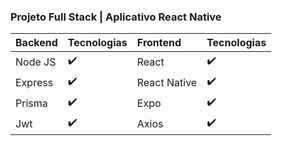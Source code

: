### Projeto Full Stack | Aplicativo React Native

Backend | Tecnologias | Frontend | Tecnologias
:---------- | :---------- | :---------- | :---------- 
Node JS | :heavy_check_mark: | React | :heavy_check_mark:
Express | :heavy_check_mark: | React Native | :heavy_check_mark:
Prisma | :heavy_check_mark: | Expo | :heavy_check_mark:
Jwt | :heavy_check_mark: | Axios | :heavy_check_mark: 